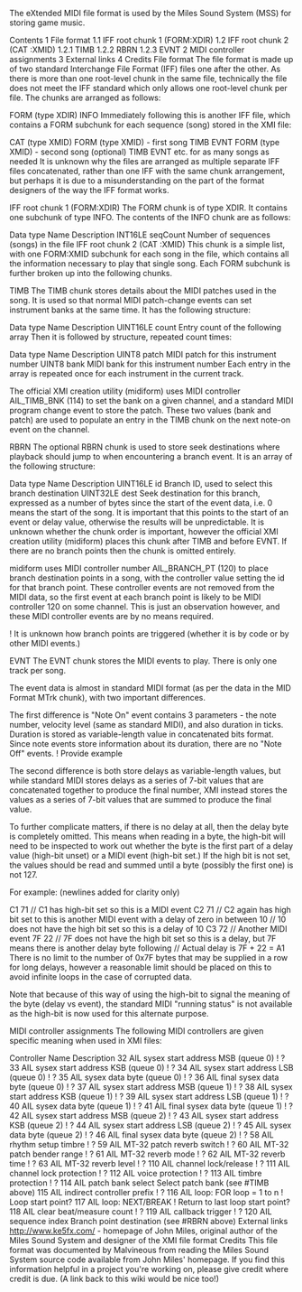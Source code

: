 The eXtended MIDI file format is used by the Miles Sound System (MSS) for storing game music.


Contents
1	File format
1.1	IFF root chunk 1 (FORM:XDIR)
1.2	IFF root chunk 2 (CAT :XMID)
1.2.1	TIMB
1.2.2	RBRN
1.2.3	EVNT
2	MIDI controller assignments
3	External links
4	Credits
File format
The file format is made up of two standard Interchange File Format (IFF) files one after the other. As there is more than one root-level chunk in the same file, technically the file does not meet the IFF standard which only allows one root-level chunk per file. The chunks are arranged as follows:

FORM (type XDIR)
INFO
Immediately following this is another IFF file, which contains a FORM subchunk for each sequence (song) stored in the XMI file:

CAT (type XMID)
FORM (type XMID) - first song
TIMB
EVNT
FORM (type XMID) - second song (optional)
TIMB
EVNT
etc. for as many songs as needed
It is unknown why the files are arranged as multiple separate IFF files concatenated, rather than one IFF with the same chunk arrangement, but perhaps it is due to a misunderstanding on the part of the format designers of the way the IFF format works.

IFF root chunk 1 (FORM:XDIR)
The FORM chunk is of type XDIR. It contains one subchunk of type INFO. The contents of the INFO chunk are as follows:

Data type	Name	Description
INT16LE	seqCount	Number of sequences (songs) in the file
IFF root chunk 2 (CAT :XMID)
This chunk is a simple list, with one FORM:XMID subchunk for each song in the file, which contains all the information necessary to play that single song. Each FORM subchunk is further broken up into the following chunks.

TIMB
The TIMB chunk stores details about the MIDI patches used in the song. It is used so that normal MIDI patch-change events can set instrument banks at the same time. It has the following structure:

Data type	Name	Description
UINT16LE	count	Entry count of the following array
Then it is followed by structure, repeated count times:

Data type	Name	Description
UINT8	patch	MIDI patch for this instrument number
UINT8	bank	MIDI bank for this instrument number
Each entry in the array is repeated once for each instrument in the current track.

The official XMI creation utility (midiform) uses MIDI controller AIL_TIMB_BNK (114) to set the bank on a given channel, and a standard MIDI program change event to store the patch. These two values (bank and patch) are used to populate an entry in the TIMB chunk on the next note-on event on the channel.

RBRN
The optional RBRN chunk is used to store seek destinations where playback should jump to when encountering a branch event. It is an array of the following structure:

Data type	Name	Description
UINT16LE	id	Branch ID, used to select this branch destination
UINT32LE	dest	Seek destination for this branch, expressed as a number of bytes since the start of the event data, i.e. 0 means the start of the song. It is important that this points to the start of an event or delay value, otherwise the results will be unpredictable.
It is unknown whether the chunk order is important, however the official XMI creation utility (midiform) places this chunk after TIMB and before EVNT. If there are no branch points then the chunk is omitted entirely.

midiform uses MIDI controller number AIL_BRANCH_PT (120) to place branch destination points in a song, with the controller value setting the id for that branch point. These controller events are not removed from the MIDI data, so the first event at each branch point is likely to be MIDI controller 120 on some channel. This is just an observation however, and these MIDI controller events are by no means required.

! It is unknown how branch points are triggered (whether it is by code or by other MIDI events.)

EVNT
The EVNT chunk stores the MIDI events to play. There is only one track per song.

The event data is almost in standard MIDI format (as per the data in the MID Format MTrk chunk), with two important differences.

The first difference is "Note On" event contains 3 parameters - the note number, velocity level (same as standard MIDI), and also duration in ticks. Duration is stored as variable-length value in concatenated bits format. Since note events store information about its duration, there are no "Note Off" events. ! Provide example

The second difference is both store delays as variable-length values, but while standard MIDI stores delays as a series of 7-bit values that are concatenated together to produce the final number, XMI instead stores the values as a series of 7-bit values that are summed to produce the final value.

To further complicate matters, if there is no delay at all, then the delay byte is completely omitted. This means when reading in a byte, the high-bit will need to be inspected to work out whether the byte is the first part of a delay value (high-bit unset) or a MIDI event (high-bit set.) If the high bit is not set, the values should be read and summed until a byte (possibly the first one) is not 127.

For example: (newlines added for clarity only)

   C1 71    // C1 has high-bit set so this is a MIDI event
   C2 71    // C2 again has high bit set to this is another MIDI event with a delay of zero in between
   10       // 10 does not have the high bit set so this is a delay of 10
   C3 72    // Another MIDI event
   7F 22    // 7F does not have the high bit set so this is a delay, but 7F means there is another delay byte following
            //   Actual delay is 7F + 22 = A1
There is no limit to the number of 0x7F bytes that may be supplied in a row for long delays, however a reasonable limit should be placed on this to avoid infinite loops in the case of corrupted data.

Note that because of this way of using the high-bit to signal the meaning of the byte (delay vs event), the standard MIDI "running status" is not available as the high-bit is now used for this alternate purpose.

MIDI controller assignments
The following MIDI controllers are given specific meaning when used in XMI files:

Controller	Name	Description
32	AIL sysex start address MSB (queue 0)	! ?
33	AIL sysex start address KSB (queue 0)	! ?
34	AIL sysex start address LSB (queue 0)	! ?
35	AIL sysex data byte (queue 0)	! ?
36	AIL final sysex data byte (queue 0)	! ?
37	AIL sysex start address MSB (queue 1)	! ?
38	AIL sysex start address KSB (queue 1)	! ?
39	AIL sysex start address LSB (queue 1)	! ?
40	AIL sysex data byte (queue 1)	! ?
41	AIL final sysex data byte (queue 1)	! ?
42	AIL sysex start address MSB (queue 2)	! ?
43	AIL sysex start address KSB (queue 2)	! ?
44	AIL sysex start address LSB (queue 2)	! ?
45	AIL sysex data byte (queue 2)	! ?
46	AIL final sysex data byte (queue 2)	! ?
58	AIL rhythm setup timbre	! ?
59	AIL MT-32 patch reverb switch	! ?
60	AIL MT-32 patch bender range	! ?
61	AIL MT-32 reverb mode	! ?
62	AIL MT-32 reverb time	! ?
63	AIL MT-32 reverb level	! ?
110	AIL channel lock/release	! ?
111	AIL channel lock protection	! ?
112	AIL voice protection	! ?
113	AIL timbre protection	! ?
114	AIL patch bank select	Select patch bank (see #TIMB above)
115	AIL indirect controller prefix	! ?
116	AIL loop: FOR loop = 1 to n	! Loop start point?
117	AIL loop: NEXT/BREAK	! Return to last loop start point?
118	AIL clear beat/measure count	! ?
119	AIL callback trigger	! ?
120	AIL sequence index	Branch point destination (see #RBRN above)
External links
http://www.ke5fx.com/ - homepage of John Miles, original author of the Miles Sound System and designer of the XMI file format
Credits
This file format was documented by Malvineous from reading the Miles Sound System source code available from John Miles' homepage. If you find this information helpful in a project you're working on, please give credit where credit is due. (A link back to this wiki would be nice too!)